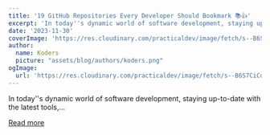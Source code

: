 ```yaml
---
title: '19 GitHub Repositories Every Developer Should Bookmark 📚👍'
excerpt: 'In today''s dynamic world of software development, staying up-to-date with the latest tools,...'
date: '2023-11-30'
coverImage: 'https://res.cloudinary.com/practicaldev/image/fetch/s--B6S7CiCq--/c_imagga_scale,f_auto,fl_progressive,h_420,q_auto,w_1000/https://dev-to-uploads.s3.amazonaws.com/uploads/articles/2ckyf2xgkxi2fcqjy1jn.png'
author:
  name: Koders
  picture: "assets/blog/authors/koders.png"
ogImage:
  url: 'https://res.cloudinary.com/practicaldev/image/fetch/s--B6S7CiCq--/c_imagga_scale,f_auto,fl_progressive,h_420,q_auto,w_1000/https://dev-to-uploads.s3.amazonaws.com/uploads/articles/2ckyf2xgkxi2fcqjy1jn.png'
---
```


In today''s dynamic world of software development, staying up-to-date with the latest tools,...

[Read more](https://dev.to/madza/19-github-repositories-every-developer-should-bookmark-13bd)
